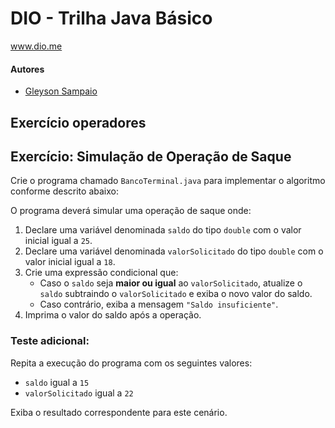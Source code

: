 # DIO - Trilha Java Básico
www.dio.me

#### Autores
- [Gleyson Sampaio](https://github.com/glysns)

## Exercício operadores
## Exercício: Simulação de Operação de Saque

Crie o programa chamado `BancoTerminal.java` para implementar o algoritmo conforme descrito abaixo:

O programa deverá simular uma operação de saque onde:

1. Declare uma variável denominada `saldo` do tipo `double` com o valor inicial igual a `25`.
2. Declare uma variável denominada `valorSolicitado` do tipo `double` com o valor inicial igual a `18`.
3. Crie uma expressão condicional que:
    - Caso o `saldo` seja **maior ou igual** ao `valorSolicitado`, atualize o `saldo` subtraindo o `valorSolicitado` e exiba o novo valor do saldo.
    - Caso contrário, exiba a mensagem `"Saldo insuficiente"`.
4. Imprima o valor do saldo após a operação.

### Teste adicional:
Repita a execução do programa com os seguintes valores:
- `saldo` igual a `15`
- `valorSolicitado` igual a `22`

Exiba o resultado correspondente para este cenário.

